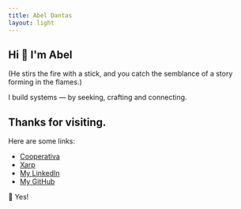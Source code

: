 ```yaml
---
title: Abel Dantas
layout: light
---
```


## Hi 💫 I'm Abel

<!-- (He throws a ball at you with a wink, and you catch it effortlessly.) -->
(He stirs the fire with a stick, and you catch the semblance of a story forming in the flames.)

I build systems — by seeking, crafting and connecting.

## Thanks for visiting.
Here are some links:

- [Cooperativa](https://cpds.pt/)
- [Xarp](https://xarp.pt/)
- [My LinkedIn](https://linkedin.com/in/abel-dantas)
- [My GitHub](https://github.com/abeldantas)




🔮 Yes!